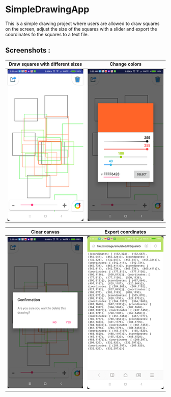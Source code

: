# SimpleDrawingApp
This is a simple drawing project where users are allowed to draw squares on the screen, adjust the size of the squares with a slider and export the coordinates fo the squares to a text file.

## Screenshots :
Draw squares with different sizes               |  Change colors                                  
:----------------------------------------------:|:-----------------------------------------------:
<img src = "screenshots/01.png" width = "250">  |  <img src = "screenshots/02.png" width = "250"> 

Clear canvas                                    |  Export coordinates         
:----------------------------------------------:|:----------------------------------------------:
 <img src = "screenshots/03.png" width = "250"> | <img src = "screenshots/04.png" width = "250">
